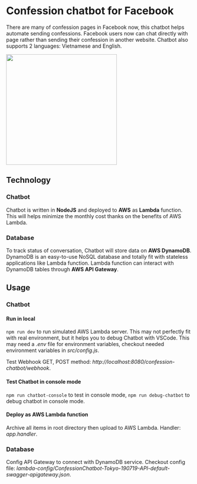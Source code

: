 # Confession chatbot for Facebook

There are many of confession pages in Facebook now, this chatbot helps automate sending confessions. Facebook users now can 
chat directly with page rather than sending their confession in another website. Chatbot also supports 2 languages: Vietnamese
and English.

<img src="https://github.com/namlt2882/confession-chatbot-for-fb/blob/master/media/demo.gif" width="300">

## Technology
### Chatbot
Chatbot is written in **NodeJS** and deployed to **AWS** as **Lambda** function. This will helps minimize the monthly cost thanks on
the benefits of AWS Lambda.

### Database
To track status of conversation, Chatbot will store data on **AWS DynamoDB**. DynamoDB is an easy-to-use NoSQL database and totally 
fit with stateless applications like Lambda function. Lambda function can interact with DynamoDB tables through **AWS API Gateway**.

## Usage
### Chatbot
#### Run in local
`npm run dev` to run simulated AWS Lambda server. This may not perfectly fit with real environment, but it helps you to debug Chatbot
with VSCode. This may need a *.env* file for environment variables, checkout needed environment variables in *src/config.js*.

Test Webhook GET, POST method: *http://localhost:8080/confession-chatbot/webhook*.
#### Test Chatbot in console mode
`npm run chatbot-console` to test in console mode, `npm run debug-chatbot` to debug chatbot in console mode.
#### Deploy as AWS Lambda function
Archive all items in root directory then upload to AWS Lambda. Handler: *app.handler*.

### Database
Config API Gateway to connect with DynamoDB service. Checkout config file: 
*lambda-config/ConfessionChatbot-Tokyo-190719-API-default-swagger-apigateway.json*.

